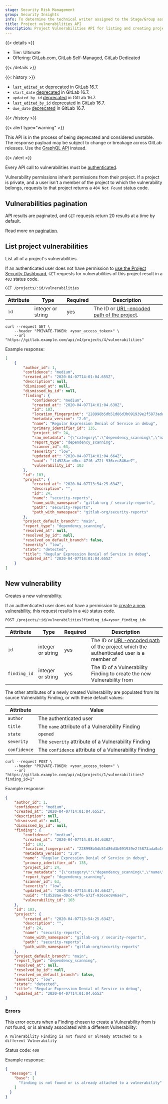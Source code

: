 ```yaml
---
stage: Security Risk Management
group: Security Insights
info: To determine the technical writer assigned to the Stage/Group associated with this page, see https://handbook.gitlab.com/handbook/product/ux/technical-writing/#assignments
title: Project vulnerabilities API
description: Project Vulnerabilities API for listing and creating project vulnerabilities. Requires authentication and appropriate permissions.
---
```


{{< details >}}

- Tier: Ultimate
- Offering: GitLab.com, GitLab Self-Managed, GitLab Dedicated

{{< /details >}}

{{< history >}}

- `last_edited_at` [deprecated](https://gitlab.com/gitlab-org/gitlab/-/issues/268154) in GitLab 16.7.
- `start_date` [deprecated](https://gitlab.com/gitlab-org/gitlab/-/issues/268154) in GitLab 16.7.
- `updated_by_id` [deprecated](https://gitlab.com/gitlab-org/gitlab/-/issues/268154) in GitLab 16.7.
- `last_edited_by_id` [deprecated](https://gitlab.com/gitlab-org/gitlab/-/issues/268154) in GitLab 16.7.
- `due_date` [deprecated](https://gitlab.com/gitlab-org/gitlab/-/issues/268154) in GitLab 16.7.

{{< /history >}}

{{< alert type="warning" >}}

This API is in the process of being deprecated and considered unstable.
The response payload may be subject to change or breakage
across GitLab releases. Use the
[GraphQL API](graphql/reference/_index.md#queryvulnerabilities)
instead.

{{< /alert >}}

Every API call to vulnerabilities must be [authenticated](rest/authentication.md).

Vulnerability permissions inherit permissions from their project. If a project is
private, and a user isn't a member of the project to which the vulnerability
belongs, requests to that project returns a `404 Not Found` status code.

## Vulnerabilities pagination

API results are paginated, and `GET` requests return 20 results at a time by default.

Read more on [pagination](rest/_index.md#pagination).

## List project vulnerabilities

List all of a project's vulnerabilities.

If an authenticated user does not have permission to
[use the Project Security Dashboard](../user/permissions.md#project-members-permissions),
`GET` requests for vulnerabilities of this project result in a `403` status code.

```plaintext
GET /projects/:id/vulnerabilities
```

| Attribute     | Type           | Required | Description                                                                                                                                                                 |
| ------------- | -------------- | -------- | ----------------------------------------------------------------------------------------------------------------------------------------------------------------------------|
| `id`          | integer or string | yes      | The ID or [URL-encoded path of the project](rest/_index.md#namespaced-paths).                                                            |

```shell
curl --request GET \
    --header "PRIVATE-TOKEN: <your_access_token>" \
    --url "https://gitlab.example.com/api/v4/projects/4/vulnerabilities"
```

Example response:

```json
[
    {
        "author_id": 1,
        "confidence": "medium",
        "created_at": "2020-04-07T14:01:04.655Z",
        "description": null,
        "dismissed_at": null,
        "dismissed_by_id": null,
        "finding": {
            "confidence": "medium",
            "created_at": "2020-04-07T14:01:04.630Z",
            "id": 103,
            "location_fingerprint": "228998b5db51d86d3b091939e2f5873ada0a14a1",
            "metadata_version": "2.0",
            "name": "Regular Expression Denial of Service in debug",
            "primary_identifier_id": 135,
            "project_id": 24,
            "raw_metadata": "{\"category\":\"dependency_scanning\",\"name\":\"Regular Expression Denial of Service\",\"message\":\"Regular Expression Denial of Service in debug\",\"description\":\"The debug module is vulnerable to regular expression denial of service when untrusted user input is passed into the `o` formatter. It takes around 50k characters to block for 2 seconds making this a low severity issue.\",\"cve\":\"yarn.lock:debug:gemnasium:37283ed4-0380-40d7-ada7-2d994afcc62a\",\"severity\":\"Unknown\",\"solution\":\"Upgrade to latest versions.\",\"scanner\":{\"id\":\"gemnasium\",\"name\":\"Gemnasium\"},\"location\":{\"file\":\"yarn.lock\",\"dependency\":{\"package\":{\"name\":\"debug\"},\"version\":\"1.0.5\"}},\"identifiers\":[{\"type\":\"gemnasium\",\"name\":\"Gemnasium-37283ed4-0380-40d7-ada7-2d994afcc62a\",\"value\":\"37283ed4-0380-40d7-ada7-2d994afcc62a\",\"url\":\"https://deps.sec.gitlab.com/packages/npm/debug/versions/1.0.5/advisories\"}],\"links\":[{\"url\":\"https://nodesecurity.io/advisories/534\"},{\"url\":\"https://github.com/visionmedia/debug/issues/501\"},{\"url\":\"https://github.com/visionmedia/debug/pull/504\"}],\"remediations\":[null]}",
            "report_type": "dependency_scanning",
            "scanner_id": 63,
            "severity": "low",
            "updated_at": "2020-04-07T14:01:04.664Z",
            "uuid": "f1d528ae-d0cc-47f6-a72f-936cec846ae7",
            "vulnerability_id": 103
        },
        "id": 103,
        "project": {
            "created_at": "2020-04-07T13:54:25.634Z",
            "description": "",
            "id": 24,
            "name": "security-reports",
            "name_with_namespace": "gitlab-org / security-reports",
            "path": "security-reports",
            "path_with_namespace": "gitlab-org/security-reports"
        },
        "project_default_branch": "main",
        "report_type": "dependency_scanning",
        "resolved_at": null,
        "resolved_by_id": null,
        "resolved_on_default_branch": false,
        "severity": "low",
        "state": "detected",
        "title": "Regular Expression Denial of Service in debug",
        "updated_at": "2020-04-07T14:01:04.655Z"
    }
]
```

## New vulnerability

Creates a new vulnerability.

If an authenticated user does not have a permission to
[create a new vulnerability](../user/permissions.md#project-members-permissions),
this request results in a `403` status code.

```plaintext
POST /projects/:id/vulnerabilities?finding_id=<your_finding_id>
```

| Attribute           | Type              | Required   | Description                                                                                                                  |
| ------------------- | ----------------- | ---------- | -----------------------------------------------------------------------------------------------------------------------------|
| `id`                | integer or string | yes        | The ID or [URL-encoded path of the project](rest/_index.md#namespaced-paths) which the authenticated user is a member of  |
| `finding_id`        | integer or string | yes        | The ID of a Vulnerability Finding to create the new Vulnerability from |

The other attributes of a newly created Vulnerability are populated from
its source Vulnerability Finding, or with these default values:

| Attribute    | Value                                                 |
|--------------|-------------------------------------------------------|
| `author`     | The authenticated user                                |
| `title`      | The `name` attribute of a Vulnerability Finding       |
| `state`      | `opened`                                              |
| `severity`   | The `severity` attribute of a Vulnerability Finding   |
| `confidence` | The `confidence` attribute of a Vulnerability Finding |

```shell
curl --request POST \
    --header "PRIVATE-TOKEN: <your_access_token>" \
    --url "https://gitlab.example.com/api/v4/projects/1/vulnerabilities?finding_id=1"
```

Example response:

```json
{
    "author_id": 1,
    "confidence": "medium",
    "created_at": "2020-04-07T14:01:04.655Z",
    "description": null,
    "dismissed_at": null,
    "dismissed_by_id": null,
    "finding": {
        "confidence": "medium",
        "created_at": "2020-04-07T14:01:04.630Z",
        "id": 103,
        "location_fingerprint": "228998b5db51d86d3b091939e2f5873ada0a14a1",
        "metadata_version": "2.0",
        "name": "Regular Expression Denial of Service in debug",
        "primary_identifier_id": 135,
        "project_id": 24,
        "raw_metadata": "{\"category\":\"dependency_scanning\",\"name\":\"Regular Expression Denial of Service\",\"message\":\"Regular Expression Denial of Service in debug\",\"description\":\"The debug module is vulnerable to regular expression denial of service when untrusted user input is passed into the `o` formatter. It takes around 50k characters to block for 2 seconds making this a low severity issue.\",\"cve\":\"yarn.lock:debug:gemnasium:37283ed4-0380-40d7-ada7-2d994afcc62a\",\"severity\":\"Unknown\",\"solution\":\"Upgrade to latest versions.\",\"scanner\":{\"id\":\"gemnasium\",\"name\":\"Gemnasium\"},\"location\":{\"file\":\"yarn.lock\",\"dependency\":{\"package\":{\"name\":\"debug\"},\"version\":\"1.0.5\"}},\"identifiers\":[{\"type\":\"gemnasium\",\"name\":\"Gemnasium-37283ed4-0380-40d7-ada7-2d994afcc62a\",\"value\":\"37283ed4-0380-40d7-ada7-2d994afcc62a\",\"url\":\"https://deps.sec.gitlab.com/packages/npm/debug/versions/1.0.5/advisories\"}],\"links\":[{\"url\":\"https://nodesecurity.io/advisories/534\"},{\"url\":\"https://github.com/visionmedia/debug/issues/501\"},{\"url\":\"https://github.com/visionmedia/debug/pull/504\"}],\"remediations\":[null]}",
        "report_type": "dependency_scanning",
        "scanner_id": 63,
        "severity": "low",
        "updated_at": "2020-04-07T14:01:04.664Z",
        "uuid": "f1d528ae-d0cc-47f6-a72f-936cec846ae7",
        "vulnerability_id": 103
    },
    "id": 103,
    "project": {
        "created_at": "2020-04-07T13:54:25.634Z",
        "description": "",
        "id": 24,
        "name": "security-reports",
        "name_with_namespace": "gitlab-org / security-reports",
        "path": "security-reports",
        "path_with_namespace": "gitlab-org/security-reports"
    },
    "project_default_branch": "main",
    "report_type": "dependency_scanning",
    "resolved_at": null,
    "resolved_by_id": null,
    "resolved_on_default_branch": false,
    "severity": "low",
    "state": "detected",
    "title": "Regular Expression Denial of Service in debug",
    "updated_at": "2020-04-07T14:01:04.655Z"
}
```

### Errors

This error occurs when a Finding chosen to create a Vulnerability from is not found, or
is already associated with a different Vulnerability:

```plaintext
A Vulnerability Finding is not found or already attached to a different Vulnerability
```

Status code: `400`

Example response:

```json
{
  "message": {
    "base": [
      "finding is not found or is already attached to a vulnerability"
    ]
  }
}
```
